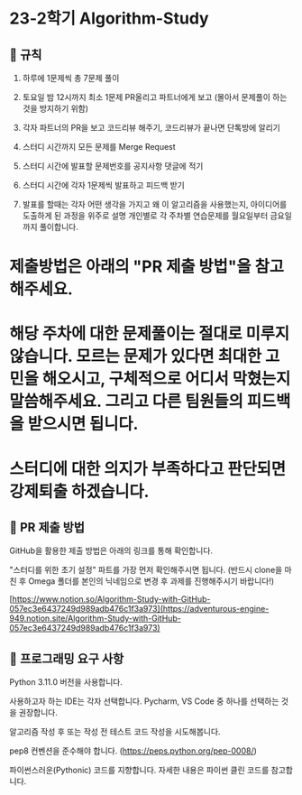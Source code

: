 # 23-2학기 Algorithm-Study


## 🧾 규칙

1. 하루에 1문제씩 총 7문제 풀이

2. 토요일 밤 12시까지 최소 1문제 PR올리고 파트너에게 보고 (몰아서 문제풀이 하는 것을 방지하기 위함)

3. 각자 파트너의 PR을 보고 코드리뷰 해주기, 코드리뷰가 끝나면 단톡방에 알리기

4. 스터디 시간까지 모든 문제를 Merge Request

5. 스터디 시간에 발표할 문제번호를 공지사항 댓글에 적기

6. 스터디 시간에 각자 1문제씩 발표하고 피드백 받기

7. 발표를 할때는 각자 어떤 생각을 가지고 왜 이 알고리즘을 사용했는지, 아이디어를 도출하게 된 과정을 위주로 설명
개인별로 각 주차별 연습문제를 월요일부터 금요일까지 풀이합니다.


# 제출방법은 아래의 "PR 제출 방법"을 참고해주세요.

# 해당 주차에 대한 문제풀이는 절대로 미루지 않습니다. 모르는 문제가 있다면 최대한 고민을 해오시고, 구체적으로 어디서 막혔는지 말씀해주세요. 그리고 다른 팀원들의 피드백을 받으시면 됩니다.

# 스터디에 대한 의지가 부족하다고 판단되면 강제퇴출 하겠습니다.




## 📨 PR 제출 방법

GitHub을 활용한 제출 방법은 아래의 링크를 통해 확인합니다.


"스터디를 위한 초기 설정" 파트를 가장 먼저 확인해주시면 됩니다. (반드시 clone을 마친 후 Omega 폴더를 본인의 닉네임으로 변경 후 과제를 진행해주시기 바랍니다!)


[https://www.notion.so/Algorithm-Study-with-GitHub-057ec3e6437249d989adb476c1f3a973](https://adventurous-engine-949.notion.site/Algorithm-Study-with-GitHub-057ec3e6437249d989adb476c1f3a973)


## 🎯 프로그래밍 요구 사항
Python 3.11.0 버전을 사용합니다.


사용하고자 하는 IDE는 각자 선택합니다. Pycharm, VS Code 중 하나를 선택하는 것을 권장합니다.


알고리즘 작성 후 또는 작성 전 테스트 코드 작성을 시도해봅니다.


pep8 컨벤션을 준수해야 합니다. (https://peps.python.org/pep-0008/)


파이썬스러운(Pythonic) 코드를 지향합니다. 자세한 내용은 파이썬 클린 코드를 참고합니다.
